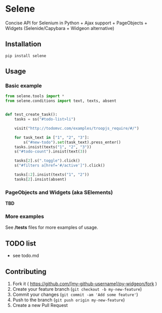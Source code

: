 # Selene

Concise API for Selenium in Python + Ajax support + PageObjects + Widgets (Selenide/Capybara + Widgeon alternative)

## Installation

    pip install selene

## Usage

### Basic example

```python
from selene.tools import *
from selene.conditions import text, texts, absent


def test_create_task():
    tasks = ss("#todo-list>li")

    visit("http://todomvc.com/examples/troopjs_require/#/")

    for task_text in ["1", "2", "3"]:
        s("#new-todo").set(task_text).press_enter()
    tasks.insist(texts("1", "2", "3"))
    s("#todo-count").insist(text(3))

    tasks[2].s(".toggle").click()
    s("#filters a[href='#/active']").click()

    tasks[:2].insist(texts("1", "2"))
    tasks[2].insist(absent)
```

### PageObjects and Widgets (aka SElements)

**TBD**

### More examples

See **/tests** files for more examples of usage.

## TODO list

* see todo.md

## Contributing

1. Fork it ( https://github.com/[my-github-username]/py-widgeon/fork )
2. Create your feature branch (`git checkout -b my-new-feature`)
3. Commit your changes (`git commit -am 'Add some feature'`)
4. Push to the branch (`git push origin my-new-feature`)
5. Create a new Pull Request
